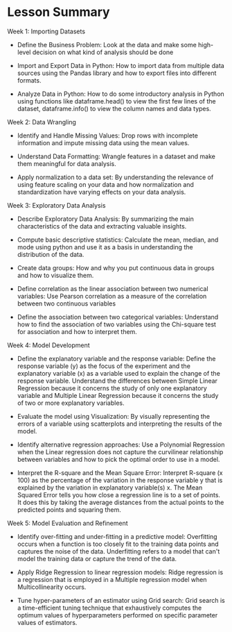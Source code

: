 <h1>Lesson Summary</h1>

Week 1: Importing Datasets
- Define the Business Problem: Look at the data and make some high-level decision on what kind of analysis should be done

- Import and Export Data in Python: How to import data from multiple data sources using the Pandas library and how to export files into different formats.

- Analyze Data in Python: How to do some introductory analysis in Python using functions like dataframe.head() to view the first few lines of the dataset, dataframe.info() to view the column names and data types.

Week 2: Data Wrangling
- Identify and Handle Missing Values: Drop rows with incomplete information and impute missing data using the mean values.

- Understand Data Formatting: Wrangle features in a dataset and make them meaningful for data analysis.

- Apply normalization to a data set: By understanding the relevance of using feature scaling on your data and how normalization and standardization have varying effects on your data analysis.

Week 3: Exploratory Data Analysis


- Describe Exploratory Data Analysis: By summarizing the main characteristics of the data and extracting valuable insights.

- Compute basic descriptive statistics: Calculate the mean, median, and mode using python and use it as a basis in understanding the distribution of the data.

- Create data groups: How and why you put continuous data in groups and how to visualize them.

- Define correlation as the linear association between two numerical variables: Use Pearson correlation as a measure of the correlation between two continuous variables

- Define the association between two categorical variables: Understand how to find the association of two variables using the Chi-square test for association and how to interpret them.

Week 4: Model Development

- Define the explanatory variable and the response variable: Define the response variable (y) as the focus of the experiment and the explanatory variable (x) as a variable used to explain the change of the response variable. Understand the differences between Simple Linear Regression because it concerns the study of only one explanatory variable and Multiple Linear Regression because it concerns the study of two or more explanatory variables.

- Evaluate the model using Visualization: By visually representing the errors of a variable using scatterplots and interpreting the results of the model.

- Identify alternative regression approaches: Use a Polynomial Regression when the Linear regression does not capture the curvilinear relationship between variables and how to pick the optimal order to use in a model.

- Interpret the R-square and the Mean Square Error: Interpret R-square (x 100) as the percentage of the variation in the response variable y  that is explained by the variation in explanatory variable(s) x. The Mean Squared Error tells you how close a regression line is to a set of points. It does this by taking the average distances from the actual points to the predicted points and squaring them.

Week 5: Model Evaluation and Refinement

- Identify over-fitting and under-fitting in a predictive model: Overfitting occurs when a function is too closely fit to the training data points and captures the noise of the data. Underfitting refers to a model that can't model the training data or capture the trend of the data.

- Apply Ridge Regression to linear regression models: Ridge regression is a regression that is employed in a Multiple regression model when Multicollinearity occurs.

- Tune hyper-parameters of an estimator using Grid search: Grid search is a time-efficient tuning technique that exhaustively computes the optimum values of hyperparameters performed on specific parameter values of estimators.


